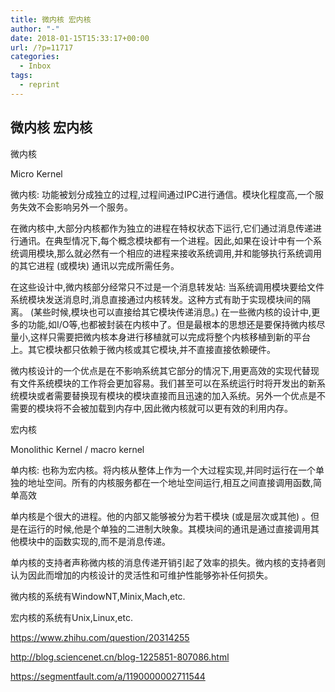 ```yaml
---
title: 微内核 宏内核
author: "-"
date: 2018-01-15T15:33:17+00:00
url: /?p=11717
categories:
  - Inbox
tags:
  - reprint
---
```

## 微内核 宏内核

微内核
  
Micro Kernel
  
微内核: 功能被划分成独立的过程,过程间通过IPC进行通信。模块化程度高,一个服务失效不会影响另外一个服务。
  
在微内核中,大部分内核都作为独立的进程在特权状态下运行,它们通过消息传递进行通讯。在典型情况下,每个概念模块都有一个进程。因此,如果在设计中有一个系统调用模块,那么就必然有一个相应的进程来接收系统调用,并和能够执行系统调用的其它进程 (或模块) 通讯以完成所需任务。

在这些设计中,微内核部分经常只不过是一个消息转发站: 当系统调用模块要给文件系统模块发送消息时,消息直接通过内核转发。这种方式有助于实现模块间的隔离。 (某些时候,模块也可以直接给其它模块传递消息。) 在一些微内核的设计中,更多的功能,如I/O等,也都被封装在内核中了。但是最根本的思想还是要保持微内核尽量小,这样只需要把微内核本身进行移植就可以完成将整个内核移植到新的平台上。其它模块都只依赖于微内核或其它模块,并不直接直接依赖硬件。

微内核设计的一个优点是在不影响系统其它部分的情况下,用更高效的实现代替现有文件系统模块的工作将会更加容易。我们甚至可以在系统运行时将开发出的新系统模块或者需要替换现有模块的模块直接而且迅速的加入系统。另外一个优点是不需要的模块将不会被加载到内存中,因此微内核就可以更有效的利用内存。

宏内核
  
Monolithic Kernel / macro kernel
  
单内核: 也称为宏内核。将内核从整体上作为一个大过程实现,并同时运行在一个单独的地址空间。所有的内核服务都在一个地址空间运行,相互之间直接调用函数,简单高效
  
单内核是个很大的进程。他的内部又能够被分为若干模块 (或是层次或其他) 。但是在运行的时候,他是个单独的二进制大映象。其模块间的通讯是通过直接调用其他模块中的函数实现的,而不是消息传递。

单内核的支持者声称微内核的消息传递开销引起了效率的损失。微内核的支持者则认为因此而增加的内核设计的灵活性和可维护性能够弥补任何损失。

微内核的系统有WindowNT,Minix,Mach,etc.
  
宏内核的系统有Unix,Linux,etc.

<https://www.zhihu.com/question/20314255>
  
<http://blog.sciencenet.cn/blog-1225851-807086.html>
  
<https://segmentfault.com/a/1190000002711544>
